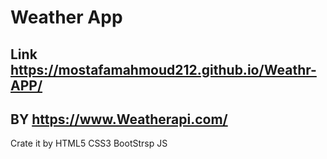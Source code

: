 # Weather App
## Link   https://mostafamahmoud212.github.io/Weathr-APP/
## BY  https://www.Weatherapi.com/

Crate it by   HTML5 CSS3 BootStrsp  JS
